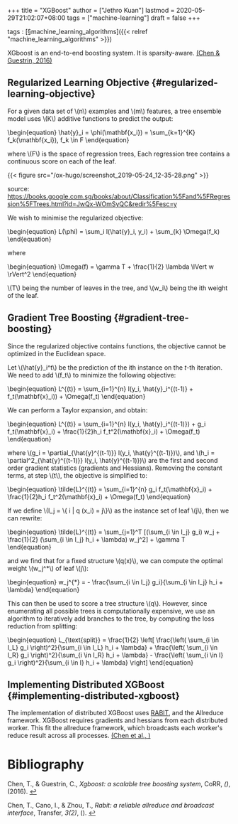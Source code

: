 +++
title = "XGBoost"
author = ["Jethro Kuan"]
lastmod = 2020-05-29T21:02:07+08:00
tags = ["machine-learning"]
draft = false
+++

tags
: [§machine\_learning\_algorithms]({{< relref "machine_learning_algorithms" >}})

XGboost is an end-to-end boosting system. It is sparsity-aware. <a id="27bdf4df88994f426bdfbfa0603a3f15" href="#chen16_xgboos">(Chen \& Guestrin, 2016)</a>

## Regularized Learning Objective {#regularized-learning-objective}

For a given data set of \\(n\\) examples and \\(m\\) features, a tree ensemble
model uses \\(K\\) additive functions to predict the output:

\begin{equation}
\hat{y}\_i = \phi(\mathbf{x_i}) = \sum\_{k=1}^{K} f_k(\mathbf{x_i}),
f_k \in F
\end{equation}

where \\(F\\) is the space of regression trees, Each regression tree
contains a continuous score on each of the leaf.

{{< figure src="/ox-hugo/screenshot_2019-05-24_12-35-28.png" >}}

source:
<https://books.google.com.sg/books/about/Classification%5Fand%5FRegression%5FTrees.html?id=JwQx-WOmSyQC&redir%5Fesc=y>

We wish to minimise the regularized objective:

\begin{equation}
L(\phi) = \sum_i l(\hat{y}\_i, y_i) + \sum\_{k} \Omega(f_k)
\end{equation}

where

\begin{equation}
\Omega(f) = \gamma T + \frac{1}{2} \lambda \lVert w \rVert^2
\end{equation}

\\(T\\) being the number of leaves in the tree, and \\(w_i\\) being the ith
weight of the leaf.

## Gradient Tree Boosting {#gradient-tree-boosting}

Since the regularized objective contains functions, the objective
cannot be optimized in the Euclidean space.

Let \\(\hat{y}\_i^t\\) be the prediction of the ith instance on the $t$-th
iteration. We need to add \\(f_t\\) to minimize the following objective:

\begin{equation}
L^{(t)} = \sum\_{i=1}^{n} l(y_i, \hat{y}\_i^{(t-1)} +
f_t(\mathbf{x}\_i)) + \Omega(f_t)
\end{equation}

We can perform a Taylor expansion, and obtain:

\begin{equation}
L^{(t)} = \sum\_{i=1}^{n} l(y_i, \hat{y}\_i^{(t-1)}) + g_i
f_t(\mathbf{x}\_i) + \frac{1}{2}h_i f_t^2(\mathbf{x}\_i) + \Omega(f_t)
\end{equation}

where \\(g_i = \partial\_{\hat{y}^{(t-1)}} l(y_i, \hat{y}^{(t-1)})\\), and
\\(h_i = \partial^2\_{\hat{y}^{(t-1)}} l(y_i, \hat{y}^{(t-1)})\\) are the
first and second order gradient statistics (gradients and Hessians).
Removing the constant terms, at step \\(t\\), the objective is simplified to:

\begin{equation}
\tilde{L}^{(t)} = \sum\_{i=1}^{n} g_i f_t(\mathbf{x}\_i) + \frac{1}{2}h_i
f_t^2(\mathbf{x}\_i) + \Omega(f_t)
\end{equation}

If we define \\(I_j = \\{ i | q (x_i) = j\\}\\) as the instance set of leaf
\\(j\\), then we can rewrite:

\begin{equation}
\tilde{L}^{(t)} = \sum\_{j=1}^T [(\sum\_{i \in I\_j} g\_i) w\_j +
\frac{1}{2} (\sum\_{i \in I\_j} h\_i + \lambda) w\_j^2] + \gamma T
\end{equation}

and we find that for a fixed structure \\(q(x)\\), we can compute the
optimal weight \\(w_j^\*\\) of leaf \\(j\\):

\begin{equation}
w_j^{\*} = - \frac{\sum\_{i \in I_j} g_i}{\sum\_{i \in I_j} h_i + \lambda}
\end{equation}

This can then be used to score a tree structure \\(q\\). However, since
enumerating all possible trees is computationally expensive, we use
an algorithm to iteratively add branches to the tree, by computing the
loss reduction from splitting:

\begin{equation}
L\_{\text{split}} = \frac{1}{2} \left[ \frac{\left( \sum\_{i \in I\_L}
g\_i \right)^2}{\sum\_{i \in I\_L} h\_i + \lambda} + \frac{\left( \sum\_{i \in I\_R}
g\_i \right)^2}{\sum\_{i \in I\_R} h\_i + \lambda} - \frac{\left( \sum\_{i \in I}
g\_i \right)^2}{\sum\_{i \in I} h\_i + \lambda} \right]
\end{equation}

## Implementing Distributed XGBoost {#implementing-distributed-xgboost}

The implementation of distributed XGBoost uses [RABIT](https://github.com/dmlc/rabit), and the
Allreduce framework. XGBoost requires gradients and hessians from each
distributed worker. This fit the allreduce framework, which broadcasts
each worker's reduce result across all processes. <a id="933022bde41826547b7bf7c18f1e9b41" href="#chen3rabit">(Chen et al., )</a>

# Bibliography

<a id="chen16_xgboos" target="_blank">Chen, T., & Guestrin, C., _Xgboost: a scalable tree boosting system_, CoRR, _()_, (2016). </a> [↩](#27bdf4df88994f426bdfbfa0603a3f15)

<a id="chen3rabit" target="_blank">Chen, T., Cano, I., & Zhou, T., _Rabit: a reliable allreduce and broadcast interface_, Transfer, _3(2)_, (). </a> [↩](#933022bde41826547b7bf7c18f1e9b41)
